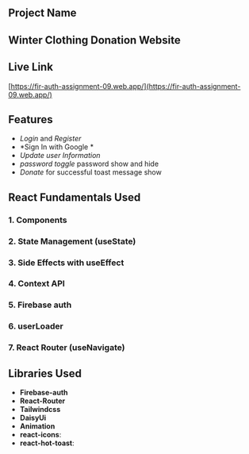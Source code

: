 
## Project Name
## Winter Clothing Donation Website

## Live Link
[https://fir-auth-assignment-09.web.app/](https://fir-auth-assignment-09.web.app/)


## Features
- *Login* and *Register* 
- *Sign In with Google *
- *Update user Information* 
- *password toggle* password show and hide
- *Donate* for successful toast message show

## React Fundamentals Used

### 1. Components
  
### 2. State Management (useState)

### 3. Side Effects with useEffect
 
### 4. Context API

### 5. Firebase auth

### 6. userLoader
  
### 7. React Router (useNavigate)

  
## Libraries Used
- **Firebase-auth** 
- **React-Router** 
- **Tailwindcss**
- **DaisyUi** 
- **Animation** 
- **react-icons**: 
- **react-hot-toast**: 